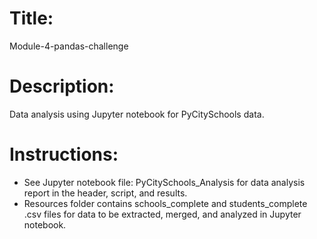 # Title: 
Module-4-pandas-challenge

# Description:
Data analysis using Jupyter notebook for PyCitySchools data.

# Instructions:
- See Jupyter notebook file: PyCitySchools_Analysis for data analysis report in the header, script, and results.
- Resources folder contains schools_complete and students_complete .csv files for data to be extracted, merged, and analyzed in Jupyter notebook.
